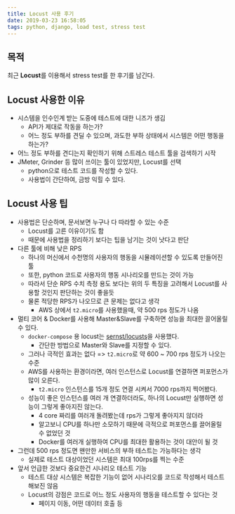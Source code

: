```yaml
---
title: Locust 사용 후기
date: 2019-03-23 16:58:05
tags: python, django, load test, stress test
---
```


목적
---
최근 **Locust**를 이용해서 stress test를 한 후기를 남긴다.

Locust 사용한 이유
---
- 시스템을 인수인계 받는 도중에 테스트에 대한 니즈가 생김
  - API가 제대로 작동을 하는가?
  - 어느 정도 부하를 견딜 수 있으며, 과도한 부하 상태에서 시스템은 어떤 행동을 하는가?
- 어느 정도 부하를 견디는지 확인하기 위해 스트레스 테스트 툴을 검색하기 시작
- JMeter, Grinder 등 많이 쓰이는 툴이 있었지만, Locust를 선택
  - python으로 테스트 코드를 작성할 수 있다.
  - 사용법이 간단하여, 금방 익힐 수 있다.

Locust 사용 팁
---
- 사용법은 단순하며, 문서보면 누구나 다 따라할 수 있는 수준
  - Locust를 고른 이유이기도 함
  - 때문에 사용법을 정리하기 보다는 팁을 남기는 것이 낫다고 판단
- 다른 툴에 비해 낮은 RPS
  - 하나의 머신에서 수천명의 사용자의 행동을 시뮬레이션할 수 있도록 만들어진 툴
  - 또한, python 코드로 사용자의 행동 시나리오를 만드는 것이 가능
  - 따라서 단순 RPS 수치 측정 용도 보다는 위의 두 특징을 고려해서 Locust를 사용할 것인지 판단하는 것이 좋을듯
  - 물론 적당한 RPS가 나오므로 큰 문제는 없다고 생각
    - AWS 상에서 `t2.micro`를 사용했을때, 약 500 rps 정도가 나옴
- 멀티 코어 & Docker를 사용해 Master&Slave를 구축하면 성능을 최대한 끌어올릴 수 있다.
  - `docker-compose` 용 locust는 [sernst/locusts](https://github.com/sernst/locusts)을 사용했다.
    - 간단한 방법으로 Master와 Slave를 지정할 수 있다.
  - 그러나 극적인 효과는 없다 => `t2.micro`로 약 600 ~ 700 rps 정도가 나오는 수준
  - AWS를 사용하는 환경이라면, 여러 인스턴스로 Locust를 연결하면 퍼포먼스가 많이 오른다.
    - `t2.micro` 인스턴스를 15개 정도 연결 시켜서 7000 rps까지 찍어봤다.
  - 성능이 좋은 인스턴스를 여러 개 연결하더라도, 하나의 Locust만 실행하면 성능이 그렇게 좋아지진 않는다.
    - 4 core 짜리를 여러개 돌려봤는데 rps가 그렇게 좋아지지 않더라
    - 알고보니 CPU를 하나만 소모하기 때문에 극적으로 퍼포먼스를 끌어올릴 수 없었던 것
    - Docker를 여러개 실행하여 CPU를 최대한 활용하는 것이 대안이 될 것
- 그런데 500 rps 정도면 왠만한 서비스의 부하 테스트는 가능하다는 생각
  - 실제로 테스트 대상이었던 시스템은 최대 100rps를 찍는 수준
- 앞서 언급한 것보다 중요한건 시나리오 테스트 기능
  - 테스트 대상 시스템은 복잡한 기능이 없어 시나리오를 코드로 작성해서 테스트 해보진 않음
  - Locust의 강점은 코드로 어느 정도 사용자의 행동을 테스트할 수 있다는 것
    - 페이지 이동, 어떤 데이터 호출 등